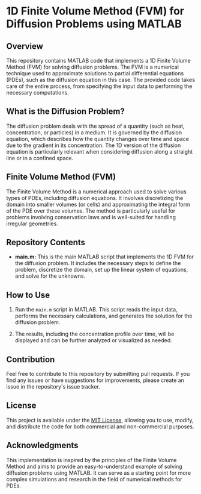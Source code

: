 # 1D Finite Volume Method (FVM) for Diffusion Problems using MATLAB

## Overview

This repository contains MATLAB code that implements a 1D Finite Volume Method (FVM) for solving diffusion problems. The FVM is a numerical technique used to approximate solutions to partial differential equations (PDEs), such as the diffusion equation in this case. The provided code takes care of the entire process, from specifying the input data to performing the necessary computations.

## What is the Diffusion Problem?

The diffusion problem deals with the spread of a quantity (such as heat, concentration, or particles) in a medium. It is governed by the diffusion equation, which describes how the quantity changes over time and space due to the gradient in its concentration. The 1D version of the diffusion equation is particularly relevant when considering diffusion along a straight line or in a confined space.

## Finite Volume Method (FVM)

The Finite Volume Method is a numerical approach used to solve various types of PDEs, including diffusion equations. It involves discretizing the domain into smaller volumes (or cells) and approximating the integral form of the PDE over these volumes. The method is particularly useful for problems involving conservation laws and is well-suited for handling irregular geometries.

## Repository Contents

- **main.m:** This is the main MATLAB script that implements the 1D FVM for the diffusion problem. It includes the necessary steps to define the problem, discretize the domain, set up the linear system of equations, and solve for the unknowns.

## How to Use

1. Run the `main.m` script in MATLAB. This script reads the input data, performs the necessary calculations, and generates the solution for the diffusion problem.

2. The results, including the concentration profile over time, will be displayed and can be further analyzed or visualized as needed.

## Contribution

Feel free to contribute to this repository by submitting pull requests. If you find any issues or have suggestions for improvements, please create an issue in the repository's issue tracker.

## License

This project is available under the [MIT License](LICENSE), allowing you to use, modify, and distribute the code for both commercial and non-commercial purposes.

## Acknowledgments

This implementation is inspired by the principles of the Finite Volume Method and aims to provide an easy-to-understand example of solving diffusion problems using MATLAB. It can serve as a starting point for more complex simulations and research in the field of numerical methods for PDEs.
